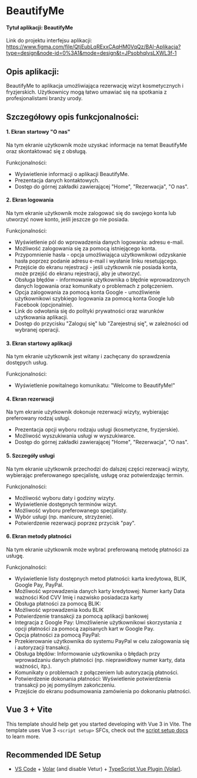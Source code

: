 # BeautifyMe

#### Tytuł aplikacji: BeautifyMe
Link do projektu interfejsu aplikacji:
https://www.figma.com/file/QtjEubLqRExxCAqHM0VqQz/BAI-Aplikacja?type=design&node-id=0%3A1&mode=design&t=JPsobhqlvsLXWL3f-1

## Opis aplikacji:
BeautifyMe to aplikacja umożliwiająca rezerwację wizyt kosmetycznych i fryzjerskich. Użytkownicy mogą łatwo umawiać się na spotkania z profesjonalistami branży urody.

## Szczegółowy opis funkcjonalności:
#### 1. Ekran startowy "O nas"
Na tym ekranie użytkownik może uzyskać informacje na temat BeautifyMe oraz skontaktować się z obsługą.

Funkcjonalności:

- Wyświetlenie informacji o aplikacji BeautifyMe.
- Prezentacja danych kontaktowych.
- Dostęp do górnej zakładki zawierającej "Home", "Rezerwacja", "O nas".

#### 2. Ekran logowania
Na tym ekranie użytkownik może zalogować się do swojego konta lub utworzyć nowe konto, jeśli jeszcze go nie posiada.

Funkcjonalności:

- Wyświetlenie pól do wprowadzenia danych logowania: adresu e-mail.
- Możliwość zalogowania się za pomocą istniejącego konta.
- Przypomnienie hasła - opcja umożliwiająca użytkownikowi odzyskanie hasła poprzez podanie adresu e-mail i wysłanie linku resetującego.
- Przejście do ekranu rejestracji - jeśli użytkownik nie posiada konta, może przejść do ekranu rejestracji, aby je utworzyć.
- Obsługa błędów - informowanie użytkownika o błędnie wprowadzonych danych logowania oraz komunikaty o problemach z połączeniem.
- Opcja zalogowania za pomocą konta Google - umożliwienie użytkownikowi szybkiego logowania za pomocą konta Google lub Facebook (opcjonalnie).
- Link do odwołania się do polityki prywatności oraz warunków użytkowania aplikacji.
- Dostęp do przycisku "Zaloguj się" lub "Zarejestruj się", w zależności od wybranej operacji.

#### 3. Ekran startowy aplikacji
Na tym ekranie użytkownik jest witany i zachęcany do sprawdzenia dostępych usług.

Funkcjonalności:

- Wyświetlenie powitalnego komunikatu: "Welcome to BeautifyMe!"

#### 4. Ekran rezerwacji 
Na tym ekranie użytkownik dokonuje rezerwacji wizyty, wybierając preferowany rodzaj usługi.

- Prezentacja opcji wyboru rodzaju usługi (kosmetyczne, fryzjerskie).
- Możliwość wyszukiwania usługi w wyszukiwarce.
- Dostęp do górnej zakładki zawierającej "Home", "Rezerwacja", "O nas".

#### 5. Szczegóły usługi
Na tym ekranie użytkownik przechodzi do dalszej części rezerwacji wizyty, wybierając preferowanego specjalistę, usługę oraz potwierdzając termin.

Funkcjonalności:

- Możliwość wyboru daty i godziny wizyty.
- Wyświetlenie dostępnych terminów wizyt.
- Możliwość wyboru preferowanego specjalisty.
- Wybór usługi (np. manicure, strzyżenie).
- Potwierdzenie rezerwacji poprzez przycisk "pay".

#### 6. Ekran metody płatności
Na tym ekranie użytkownik może wybrać preferowaną metodę płatności za usługę.

Funkcjonalności:

- Wyświetlenie listy dostępnych metod płatności: karta kredytowa, BLIK, Google Pay, PayPal.
- Możliwość wprowadzenia danych karty kredytowej:
Numer karty
Data ważności
Kod CVV
Imię i nazwisko posiadacza karty
- Obsługa płatności za pomocą BLIK:
- Możliwość wprowadzenia kodu BLIK
- Potwierdzenie transakcji za pomocą aplikacji bankowej
- Integracja z Google Pay:
Umożliwienie użytkownikowi skorzystania z opcji płatności za pomocą zapisanych kart w Google Pay.
- Opcja płatności za pomocą PayPal:
- Przekierowanie użytkownika do systemu PayPal w celu zalogowania się i autoryzacji transakcji.
- Obsługa błędów:
Informowanie użytkownika o błędach przy wprowadzaniu danych płatności (np. nieprawidłowy numer karty, data ważności, itp.).
- Komunikaty o problemach z połączeniem lub autoryzacją płatności.
- Potwierdzenie dokonania płatności:
Wyświetlenie potwierdzenia transakcji po jej pomyślnym zakończeniu.
- Przejście do ekranu podsumowania zamówienia po dokonaniu płatności.

## Vue 3 + Vite

This template should help get you started developing with Vue 3 in Vite. The template uses Vue 3 `<script setup>` SFCs, check out the [script setup docs](https://v3.vuejs.org/api/sfc-script-setup.html#sfc-script-setup) to learn more.

## Recommended IDE Setup

- [VS Code](https://code.visualstudio.com/) + [Volar](https://marketplace.visualstudio.com/items?itemName=Vue.volar) (and disable Vetur) + [TypeScript Vue Plugin (Volar)](https://marketplace.visualstudio.com/items?itemName=Vue.vscode-typescript-vue-plugin).
